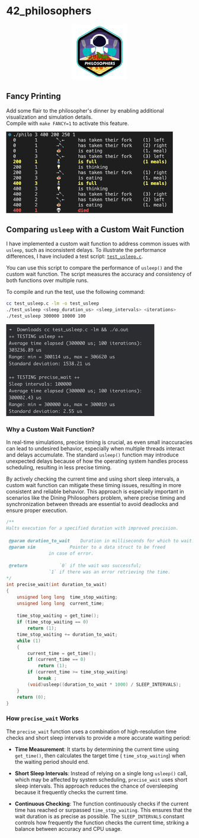 # 42_philosophers

<p align="center">
    <img src="https://github.com/alx-sch/42_philosophers/blob/main/.assets/philosophers_badge.png" alt="philosophers_badge.png" />
</p>

## Fancy Printing

Add some flair to the philosopher's dinner by enabling additional visualization and simulation details.   
Compile with `make FANCY=1` to activate this feature.

<img src="https://github.com/alx-sch/42_philosophers/blob/main/.assets/fancy_printing.png" alt="fancy_printing.png" width="450" />

## Comparing `usleep` with a Custom Wait Function
I have implemented a custom wait function to address common issues with `usleep`, such as inconsistent delays. To illustrate the performance differences, I have included a test script: [`test_usleep.c`](https://github.com/alx-sch/42_philosophers/blob/main/test_usleep.c).

You can use this script to compare the performance of `usleep()` and the custom wait function. The script measures the accuracy and consistency of both functions over multiple runs.

To compile and run the test, use the following command:
```bash
cc test_usleep.c -lm -o test_usleep
./test_usleep <sleep_duration_us> <sleep_intervals> <iterations>
./test_usleep 300000 10000 100
```

<img src="https://github.com/alx-sch/42_philosophers/blob/main/.assets/usleep_test_run.png" alt="usleep_test_run.png" width="400" />

### Why a Custom Wait Function?
In real-time simulations, precise timing is crucial, as even small inaccuracies can lead to undesired behavior, especially when multiple threads interact and delays accumulate. The standard `usleep()` function may introduce unexpected delays because of how the operating system handles process scheduling, resulting in less precise timing.

By actively checking the current time and using short sleep intervals, a custom wait function can mitigate these timing issues, resulting in more consistent and reliable behavior. This approach is especially important in scenarios like the Dining Philosophers problem, where precise timing and synchronization between threads are essential to avoid deadlocks and ensure proper execution.

```C
/**
Halts execution for a specified duration with improved precision.

 @param	duration_to_wait 	Duration in milliseconds for which to wait.
 @param	sim 			Pointer to a data struct to be freed
				in case of error.

 @return			`0` if the wait was successful;
				`1` if there was an error retrieving the time.
*/
int	precise_wait(int duration_to_wait)
{
	unsigned long long	time_stop_waiting;
	unsigned long long	current_time;

	time_stop_waiting = get_time();
	if (time_stop_waiting == 0)
		return (1);
	time_stop_waiting += duration_to_wait;
	while (1)
	{
		current_time = get_time();
		if (current_time == 0)
			return (1);
		if (current_time >= time_stop_waiting)
			break ;
		(void)usleep((duration_to_wait * 1000) / SLEEP_INTERVALS);
	}
	return (0);
}
```

### How `precise_wait` Works
The `precise_wait` function uses a combination of high-resolution time checks and short sleep intervals to provide a more accurate waiting period:

- **Time Measurement**: It starts by determining the current time using  `get_time()`, then calculates the target time ( `time_stop_waiting`) when the waiting period should end.

- **Short Sleep Intervals**: Instead of relying on a single long  `usleep()` call, which may be affected by system scheduling,  `precise_wait` uses short sleep intervals. This approach reduces the chance of oversleeping because it frequently checks the current time.   

- **Continuous Checking**: The function continuously checks if the current time has reached or surpassed  `time_stop_waiting`. This ensures that the wait duration is as precise as possible. The  `SLEEP_INTERVALS` constant controls how frequently the function checks the current time, striking a balance between accuracy and CPU usage.

  
